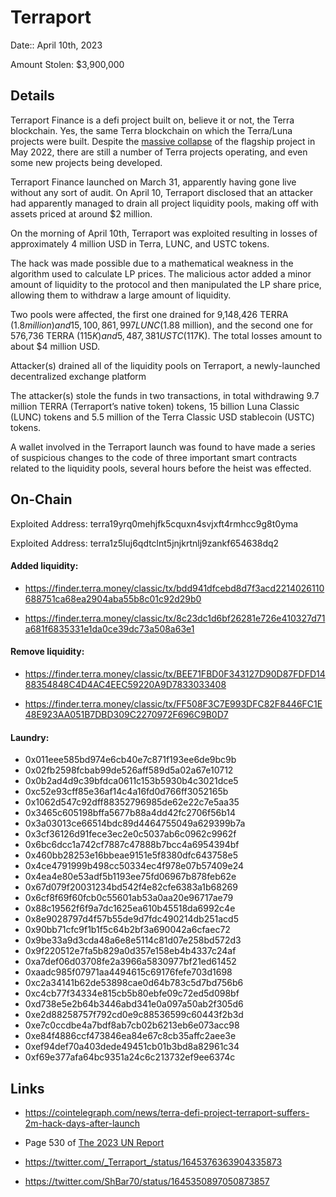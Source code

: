# Terraport

Date:: April 10th, 2023

Amount Stolen: $3,900,000


## Details

Terraport Finance is a defi project built on, believe it or not, the Terra blockchain. Yes, the same Terra blockchain on which the Terra/Luna projects were built. Despite the [massive collapse](https://web3isgoinggreat.com/?id=terra-luna-token-drops-in-price-by-98-amidst-ongoing-terrausd-stablecoin-collapse) of the flagship project in May 2022, there are still a number of Terra projects operating, and even some new projects being developed.

Terraport Finance launched on March 31, apparently having gone live without any sort of audit. On April 10, Terraport disclosed that an attacker had apparently managed to drain all project liquidity pools, making off with assets priced at around $2 million.

On the morning of April 10th, Terraport was exploited resulting in losses of approximately 4 million USD in Terra, LUNC, and USTC tokens.

The hack was made possible due to a mathematical weakness in the algorithm used to calculate LP prices. The malicious actor added a minor amount of liquidity to the protocol and then manipulated the LP share price, allowing them to withdraw a large amount of liquidity. 

Two pools were affected, the first one drained for 9,148,426 TERRA ($1.8 million) and 15,100,861,997 LUNC ($1.88 million), and the second one for 576,736 TERRA ($115K) and 5,487,381 USTC ($117K). The total losses amount to about $4 million USD.


Attacker(s) drained all of the liquidity pools on Terraport, a newly-launched decentralized exchange platform

The attacker(s) stole the funds in two transactions, in total withdrawing 9.7 million TERRA (Terraport’s native token) tokens, 15 billion Luna Classic (LUNC) tokens and 5.5 million of the Terra Classic USD stablecoin (USTC) tokens.

A wallet involved in the Terraport launch was found to have made a series of suspicious changes to the code of three important smart contracts related to the liquidity pools, several hours before the heist was effected.

## On-Chain

Exploited Address: terra19yrq0mehjfk5cquxn4svjxft4rmhcc9g8t0yma

Exploited Address: terra1z5luj6qdtclnt5jnjkrtnlj9zankf654638dq2

#### Added liquidity:

- https://finder.terra.money/classic/tx/bdd941dfcebd8d7f3acd2214026110688751ca68ea2904aba55b8c01c92d29b0

- https://finder.terra.money/classic/tx/8c23dc1d6bf26281e726e410327d71a681f6835331e1da0ce39dc73a508a63e1

#### Remove liquidity: 

- https://finder.terra.money/classic/tx/BEE71FBD0F343127D90D87FDFD1488354848C4D4AC4EEC59220A9D7833033408

- https://finder.terra.money/classic/tx/FF508F3C7E993DFC82F8446FC1E48E923AA051B7DBD309C2270972F696C9B0D7

#### Laundry:

- 0x011eee585bd974e6cb40e7c871f193ee6de9bc9b
- 0x02fb2598fcbab99de526aff589d5a02a67e10712
- 0x0b2ad4d9c39bfdca0611c153b5930b4c3021dce5
- 0xc52e93cff85e36af14c4a16fd0d766ff3052165b
- 0x1062d547c92dff88352796985de62e22c7e5aa35
- 0x3465c605198bffa5677b88a4dd42fc2706f56b14
- 0x3a03013ce66514bdc89d4464755049a629399b7a
- 0x3cf36126d91fece3ec2e0c5037ab6c0962c9962f
- 0x6bc6dcc1a742cf7887c47888b7bcc4a6954394bf
- 0x460bb28253e16bbeae9151e5f8380dfc643758e5
- 0x4ce4791999b498cc50334ec4f978e07b57409e24
- 0x4ea4e80e53adf5b1193ee75fd06967b878feb62e
- 0x67d079f20031234bd542f4e82cfe6383a1b68269
- 0x6cf8f69f60fcb0c55601ab53a0aa20e96717ae79
- 0x88c19562f6f9a7dc1625ea610b45518da6992c4e
- 0x8e9028797d4f57b55de9d7fdc490214db251acd5
- 0x90bb71cfc9f1b1f5c64b2bf3a690042a6cfaec72
- 0x9be33a9d3cda48a6e8e5114c81d07e258bd572d3
- 0x9f220512e7fa5b829a0d357e158eb4b4337c24af
- 0xa7def06d03708fe2a3966a5830977bf21ed61452
- 0xaadc985f07971aa4494615c69176fefe703d1698
- 0xc2a34141b62de53898cae0d64b783c5d7bd756b6
- 0xc4cb77f34334e815cb5b80ebfe09c72ed5d098bf
- 0xd738e5e2b64b3446abd341e0a097a50ab2f305d6
- 0xe2d88258757f792cd0e9c88536599c60443f2b3d
- 0xe7c0ccdbe4a7bdf8ab7cb02b6213eb6e073acc98
- 0xe84f4886ccf473846ea84e67c8cb35affc2aee3e
- 0xef94def70a403dede49451cb01b3bd8a82961c34
- 0xf69e377afa64bc9351a24c6c213732ef9ee6374c

## Links

- https://cointelegraph.com/news/terra-defi-project-terraport-suffers-2m-hack-days-after-launch

- Page 530 of [The 2023 UN Report](https://documents.un.org/doc/undoc/gen/n24/032/68/pdf/n2403268.pdf?token=Lnb4xBoncpFwgtMIpl&fe=true)

- https://twitter.com/_Terraport_/status/1645376363904335873

- https://twitter.com/ShBar70/status/1645350897050873857
